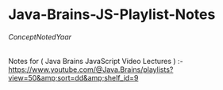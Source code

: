 # Java-Brains-JS-Playlist-Notes
###### ConceptNotedYaar
Notes for ( Java Brains JavaScript Video Lectures ) :-\
https://www.youtube.com/@Java.Brains/playlists?view=50&amp;sort=dd&amp;shelf_id=9 
